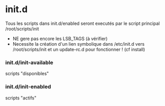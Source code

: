 # init.d

Tous les scripts dans init.d/enabled seront executés par le script principal /root/scripts/init

- NE gere pas encore les LSB_TAGS (à vérifier)
- Necessite la création d'un lien symbolique dans /etc/init.d vers /root/scripts/init et un update-rc.d pour fonctionner ! (cf install)


### init.d/init-available
scripts "disponibles"

### init.d/init-enabled
scripts "actifs"
